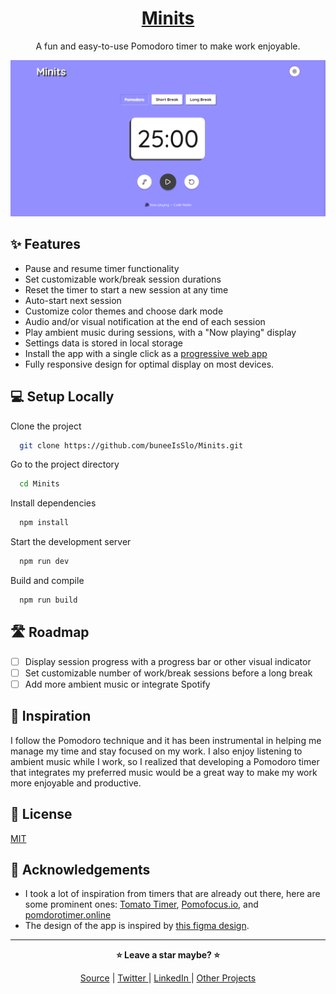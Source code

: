 <div align="center">

# [Minits]()

A fun and easy-to-use Pomodoro timer to make work enjoyable.

![desktop screenshot](./public/desktopScreenshot.png)

</div>

## ✨ Features

- Pause and resume timer functionality
- Set customizable work/break session durations
- Reset the timer to start a new session at any time
- Auto-start next session
- Customize color themes and choose dark mode
- Audio and/or visual notification at the end of each session
- Play ambient music during sessions, with a "Now playing" display
- Settings data is stored in local storage
- Install the app with a single click as a [progressive web app](https://developer.mozilla.org/en-US/docs/Web/Progressive_web_apps)
- Fully responsive design for optimal display on most devices.

## 💻 Setup Locally

Clone the project

```bash
  git clone https://github.com/buneeIsSlo/Minits.git
```

Go to the project directory

```bash
  cd Minits
```

Install dependencies

```bash
  npm install
```

Start the development server

```bash
  npm run dev
```

Build and compile

```bash
  npm run build
```

## 🛣 Roadmap

- [ ] Display session progress with a progress bar or other visual indicator
- [ ] Set customizable number of work/break sessions before a long break
- [ ] Add more ambient music or integrate Spotify

## 🌈 Inspiration

I follow the Pomodoro technique and it has been instrumental in helping me manage my time and stay focused on my work.
I also enjoy listening to ambient music while I work, so I realized that developing a Pomodoro timer that integrates my preferred music would be a great way to make my work more enjoyable and productive.

## 📜 License

[MIT](https://choosealicense.com/licenses/mit/)

## 💙 Acknowledgements

- I took a lot of inspiration from timers that are already out there, here are some prominent ones: [Tomato Timer](https://www.toptal.com/project-managers/tomato-timer), [Pomofocus.io](https://pomofocus.io/), and [pomdorotimer.online](https://pomodorotimer.online/)
- The design of the app is inspired by [this figma design](https://www.figma.com/file/N7ybUfkKC2FUGZwQpsSftv/appt-scheduler?node-id=0%3A1&t=5BGIKD8Zg0m6ImI7-0).

<hr>

<div align="center">

<strong>⭐ Leave a star maybe? ⭐</strong><br>

<a href="https://github.com/buneeIsSlo/Minits">Source</a>
| <a href="https://twitter.com/slo_bunee" target="_blank">Twitter </a>
| <a href="https://www.linkedin.com/in/bunee-dev/" target="_blank">LinkedIn </a>
| <a href="https://github.com/buneeIsSlo" target="_blank">Other Projects</a>

</div>
